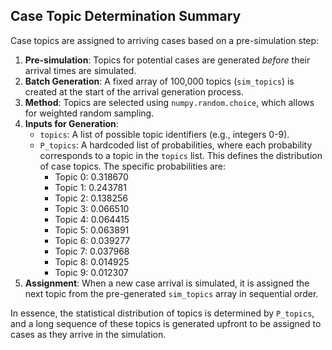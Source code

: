 ## Case Topic Determination Summary

Case topics are assigned to arriving cases based on a pre-simulation step:

1.  **Pre-simulation**: Topics for potential cases are generated *before* their arrival times are simulated.
2.  **Batch Generation**: A fixed array of 100,000 topics (`sim_topics`) is created at the start of the arrival generation process.
3.  **Method**: Topics are selected using `numpy.random.choice`, which allows for weighted random sampling.
4.  **Inputs for Generation**:
    *   `topics`: A list of possible topic identifiers (e.g., integers 0-9).
    *   `P_topics`: A hardcoded list of probabilities, where each probability corresponds to a topic in the `topics` list. This defines the distribution of case topics. The specific probabilities are:
        *   Topic 0: 0.318670
        *   Topic 1: 0.243781
        *   Topic 2: 0.138256
        *   Topic 3: 0.066510
        *   Topic 4: 0.064415
        *   Topic 5: 0.063891
        *   Topic 6: 0.039277
        *   Topic 7: 0.037968
        *   Topic 8: 0.014925
        *   Topic 9: 0.012307
5.  **Assignment**: When a new case arrival is simulated, it is assigned the next topic from the pre-generated `sim_topics` array in sequential order.

In essence, the statistical distribution of topics is determined by `P_topics`, and a long sequence of these topics is generated upfront to be assigned to cases as they arrive in the simulation.
